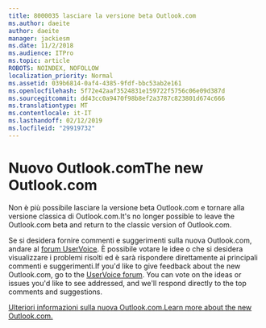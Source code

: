 ```yaml
---
title: 8000035 lasciare la versione beta Outlook.com
ms.author: daeite
author: daeite
manager: jackiesm
ms.date: 11/2/2018
ms.audience: ITPro
ms.topic: article
ROBOTS: NOINDEX, NOFOLLOW
localization_priority: Normal
ms.assetid: 039b6814-0af4-4385-9fdf-bbc53ab2e161
ms.openlocfilehash: 5f72e42aaf3524831e159722f5756c06e09d387d
ms.sourcegitcommit: dd43cc0a9470f98b8ef2a3787c823801d674c666
ms.translationtype: MT
ms.contentlocale: it-IT
ms.lasthandoff: 02/12/2019
ms.locfileid: "29919732"
---
```

# <a name="the-new-outlookcom"></a><span data-ttu-id="b4406-102">Nuovo Outlook.com</span><span class="sxs-lookup"><span data-stu-id="b4406-102">The new Outlook.com</span></span>

<span data-ttu-id="b4406-103">Non è più possibile lasciare la versione beta Outlook.com e tornare alla versione classica di Outlook.com.</span><span class="sxs-lookup"><span data-stu-id="b4406-103">It's no longer possible to leave the Outlook.com beta and return to the classic version of Outlook.com.</span></span>
  
<span data-ttu-id="b4406-p101">Se si desidera fornire commenti e suggerimenti sulla nuova Outlook.com, andare al [forum UserVoice](https://go.microsoft.com/fwlink/p/?linkid=851599). È possibile votare le idee o che si desidera visualizzare i problemi risolti ed è sarà rispondere direttamente ai principali commenti e suggerimenti.</span><span class="sxs-lookup"><span data-stu-id="b4406-p101">If you'd like to give feedback about the new Outlook.com, go to the [UserVoice forum](https://go.microsoft.com/fwlink/p/?linkid=851599). You can vote on the ideas or issues you'd like to see addressed, and we'll respond directly to the top comments and suggestions.</span></span>
  
[<span data-ttu-id="b4406-106">Ulteriori informazioni sulla nuova Outlook.com.</span><span class="sxs-lookup"><span data-stu-id="b4406-106">Learn more about the new Outlook.com.</span></span>](https://go.microsoft.com/fwlink/p/?linkid=874356)
  

